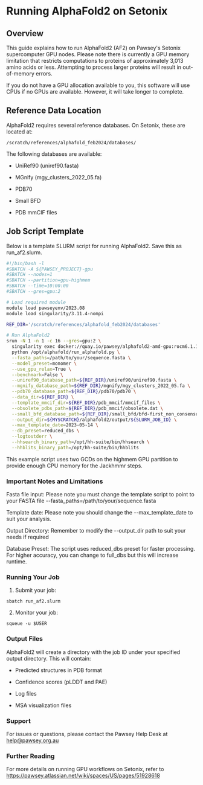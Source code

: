 # Running AlphaFold2 on Setonix

## Overview

This guide explains how to run AlphaFold2 (AF2) on Pawsey's Setonix supercomputer GPU nodes. Please note there is currently a GPU memory limitation that restricts computations to proteins of approximately 3,013 amino acids or less. Attempting to process larger proteins will result in out-of-memory errors.

If you do not have a GPU allocation available to you, this software will use CPUs if no GPUs are available. However, it will take longer to complete. 

## Reference Data Location

AlphaFold2 requires several reference databases. On Setonix, these are located at:

`/scratch/references/alphafold_feb2024/databases/`

The following databases are available:

- UniRef90 (uniref90.fasta)

- MGnify (mgy_clusters_2022_05.fa)

- PDB70

- Small BFD

- PDB mmCIF files

## Job Script Template

Below is a template SLURM script for running AlphaFold2. Save this as run_af2.slurm. 
```bash
#!/bin/bash -l
#SBATCH -A ${PAWSEY_PROJECT}-gpu
#SBATCH --nodes=1
#SBATCH --partition=gpu-highmem
#SBATCH --time=10:00:00
#SBATCH --gres=gpu:2

# Load required module
module load pawseyenv/2023.08
module load singularity/3.11.4-nompi

REF_DIR='/scratch/references/alphafold_feb2024/databases'

# Run AlphaFold2
srun -N 1 -n 1 -c 16 --gres=gpu:2 \
  singularity exec docker://quay.io/pawsey/alphafold2-amd-gpu:rocm6.1.1 \
  python /opt/alphafold/run_alphafold.py \
  --fasta_paths=/path/to/your/sequence.fasta \
  --model_preset=monomer \
  --use_gpu_relax=True \
  --benchmark=False \
  --uniref90_database_path=${REF_DIR}/uniref90/uniref90.fasta \
  --mgnify_database_path=${REF_DIR}/mgnify/mgy_clusters_2022_05.fa \
  --pdb70_database_path=${REF_DIR}/pdb70/pdb70 \
  --data_dir=${REF_DIR} \
  --template_mmcif_dir=${REF_DIR}/pdb_mmcif/mmcif_files \
  --obsolete_pdbs_path=${REF_DIR}/pdb_mmcif/obsolete.dat \
  --small_bfd_database_path=${REF_DIR}/small_bfd/bfd-first_non_consensus_sequences.fasta \
  --output_dir=${MYSCRATCH}/alphafold2/output/${SLURM_JOB_ID} \
  --max_template_date=2023-05-14 \
  --db_preset=reduced_dbs \
  --logtostderr \
  --hhsearch_binary_path=/opt/hh-suite/bin/hhsearch \
  --hhblits_binary_path=/opt/hh-suite/bin/hhblits
```

This example script uses two GCDs on the highmem GPU partition to provide enough CPU memory for the Jackhmmr steps.  

### Important Notes and Limitations

Fasta file input: Please note you must change the template script to point to your FASTA file --fasta_paths=/path/to/your/sequence.fasta

Template date: Please note you should change the --max_template_date to suit your analysis.

Output Directory: Remember to modify the --output_dir path to suit your needs if required

Database Preset: The script uses reduced_dbs preset for faster processing. For higher accuracy, you can change to full_dbs but this will increase runtime.

### Running Your Job

1. Submit your job:

`sbatch run_af2.slurm`

2. Monitor your job:

`squeue -u $USER`

### Output Files

AlphaFold2 will create a directory with the job ID under your specified output directory. This will contain:

- Predicted structures in PDB format

- Confidence scores (pLDDT and PAE)

- Log files

- MSA visualization files

### Support

For issues or questions, please contact the Pawsey Help Desk at help@pawsey.org.au

### Further Reading

For more details on running GPU workflows on Setonix, refer to https://pawsey.atlassian.net/wiki/spaces/US/pages/51928618 
